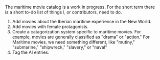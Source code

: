 The maritime movie catalog is a work in progress. For the short term there is a short to-do list of things I, or contributors, need to do.

1. Add movies about the Iberian maritime experience in the New World.
2. Add movies with female protagonists.
3. Create a catagorization system specific to maritime movies. For example, movies are generally classified as "drama" or "action." For Maritime movies, we need something different, like "mutiny," "submarine," "shipwreck," "slavery," or "naval"
4. Tag the AI entries.

